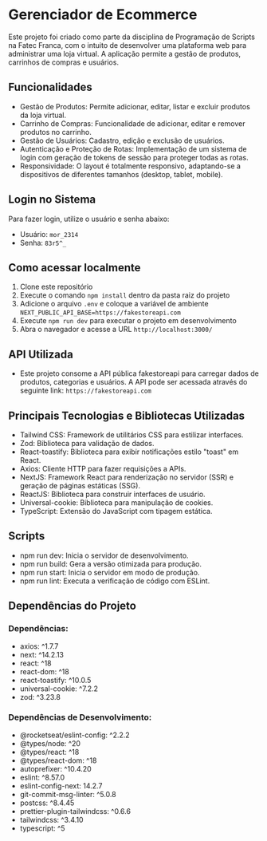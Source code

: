 # Gerenciador de Ecommerce

Este projeto foi criado como parte da disciplina de Programação de Scripts na Fatec Franca, com o intuito de desenvolver uma plataforma web para administrar uma loja virtual. A aplicação permite a gestão de produtos, carrinhos de compras e usuários.

## Funcionalidades

- Gestão de Produtos: Permite adicionar, editar, listar e excluir produtos da loja virtual.
- Carrinho de Compras: Funcionalidade de adicionar, editar e remover produtos no carrinho.
- Gestão de Usuários: Cadastro, edição e exclusão de usuários.
- Autenticação e Proteção de Rotas: Implementação de um sistema de login com geração de tokens de sessão para proteger todas as rotas.
- Responsividade: O layout é totalmente responsivo, adaptando-se a dispositivos de diferentes tamanhos (desktop, tablet, mobile).

## Login no Sistema
Para fazer login, utilize o usuário e senha abaixo:

- Usuário: `mor_2314`
- Senha: `83r5^_`

## Como acessar localmente
1. Clone este repositório
2. Execute o comando `npm install` dentro da pasta raiz do projeto
3. Adicione o arquivo `.env` e coloque a variável de ambiente `NEXT_PUBLIC_API_BASE=https://fakestoreapi.com`
4. Execute `npm run dev` para executar o projeto em desenvolvimento
5. Abra o navegador e acesse a URL `http://localhost:3000/`

## API Utilizada
- Este projeto consome a API pública fakestoreapi para carregar dados de produtos, categorias e usuários. A API pode ser acessada através do seguinte link:
`https://fakestoreapi.com`

## Principais Tecnologias e Bibliotecas Utilizadas
- Tailwind CSS: Framework de utilitários CSS para estilizar interfaces.
- Zod: Biblioteca para validação de dados.
- React-toastify: Biblioteca para exibir notificações estilo "toast" em React.
- Axios: Cliente HTTP para fazer requisições a APIs.
- NextJS: Framework React para renderização no servidor (SSR) e geração de páginas estáticas (SSG).
- ReactJS: Biblioteca para construir interfaces de usuário.
- Universal-cookie: Biblioteca para manipulação de cookies.
- TypeScript: Extensão do JavaScript com tipagem estática.

## Scripts
- npm run dev: Inicia o servidor de desenvolvimento.
- npm run build: Gera a versão otimizada para produção.
- npm run start: Inicia o servidor em modo de produção.
- npm run lint: Executa a verificação de código com ESLint.

## Dependências do Projeto

### Dependências:
- axios: ^1.7.7
- next: ^14.2.13
- react: ^18
- react-dom: ^18
- react-toastify: ^10.0.5
- universal-cookie: ^7.2.2
- zod: ^3.23.8

### Dependências de Desenvolvimento:
- @rocketseat/eslint-config: ^2.2.2
- @types/node: ^20
- @types/react: ^18
- @types/react-dom: ^18
- autoprefixer: ^10.4.20
- eslint: ^8.57.0
- eslint-config-next: 14.2.7
- git-commit-msg-linter: ^5.0.8
- postcss: ^8.4.45
- prettier-plugin-tailwindcss: ^0.6.6
- tailwindcss: ^3.4.10
- typescript: ^5
